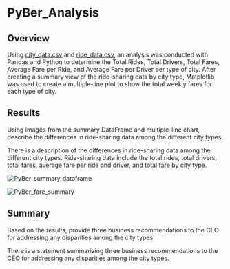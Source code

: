 # PyBer_Analysis

## Overview
Using [city_data.csv](https://github.com/borkard/PyBer_Analysis/tree/main/Resources/city_data.csv) and [ride_data.csv](https://github.com/borkard/PyBer_Analysis/tree/main/Resources/ride_data.csv), an analysis was conducted with Pandas and Python to determine the Total Rides, Total Drivers, Total Fares, Average Fare per Ride, and Average Fare per Driver per type of city. After creating a summary view of the ride-sharing data by city type, Matplotlib was used to create a multiple-line plot to show the total weekly fares for each type of city.

## Results
Using images from the summary DataFrame and multiple-line chart, describe the differences in ride-sharing data among the different city types.

There is a description of the differences in ride-sharing data among the different city types. Ride-sharing data include the total rides, total drivers, total fares, average fare per ride and driver, and total fare by city type.

![PyBer_summary_dataframe](https://github.com/borkard/PyBer_Analysis/blob/main/PyBer_summary_dataframe.PNG)

![PyBer_fare_summary](https://github.com/borkard/PyBer_Analysis/blob/main/PyBer_fare_summary.png)

## Summary
Based on the results, provide three business recommendations to the CEO for addressing any disparities among the city types.

There is a statement summarizing three business recommendations to the CEO for addressing any disparities among the city types.
